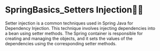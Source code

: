 # SpringBasics_Setters Injection🍃💉
Setter injection is a common techniques used in Spring Java for Dependency Injection. This technique involves injecting dependencies into a bean using setter methods. The Spring container is responsible for creating and managing the objects, and it sets the values of the dependencies using the corresponding setter methods.
